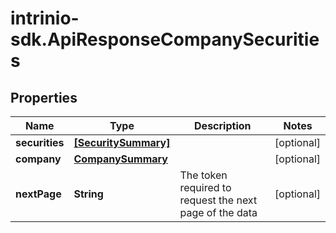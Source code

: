 # intrinio-sdk.ApiResponseCompanySecurities

## Properties
Name | Type | Description | Notes
------------ | ------------- | ------------- | -------------
**securities** | [**[SecuritySummary]**](SecuritySummary.md) |  | [optional] 
**company** | [**CompanySummary**](CompanySummary.md) |  | [optional] 
**nextPage** | **String** | The token required to request the next page of the data | [optional] 


